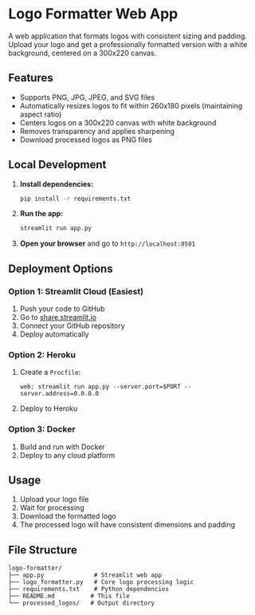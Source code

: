 # Logo Formatter Web App

A web application that formats logos with consistent sizing and padding. Upload your logo and get a professionally formatted version with a white background, centered on a 300x220 canvas.

## Features

- Supports PNG, JPG, JPEG, and SVG files
- Automatically resizes logos to fit within 260x180 pixels (maintaining aspect ratio)
- Centers logos on a 300x220 canvas with white background
- Removes transparency and applies sharpening
- Download processed logos as PNG files

## Local Development

1. **Install dependencies:**

   ```bash
   pip install -r requirements.txt
   ```

2. **Run the app:**

   ```bash
   streamlit run app.py
   ```

3. **Open your browser** and go to `http://localhost:8501`

## Deployment Options

### Option 1: Streamlit Cloud (Easiest)

1. Push your code to GitHub
2. Go to [share.streamlit.io](https://share.streamlit.io)
3. Connect your GitHub repository
4. Deploy automatically

### Option 2: Heroku

1. Create a `Procfile`:
   ```
   web: streamlit run app.py --server.port=$PORT --server.address=0.0.0.0
   ```
2. Deploy to Heroku

### Option 3: Docker

1. Build and run with Docker
2. Deploy to any cloud platform

## Usage

1. Upload your logo file
2. Wait for processing
3. Download the formatted logo
4. The processed logo will have consistent dimensions and padding

## File Structure

```
logo-formatter/
├── app.py              # Streamlit web app
├── logo_formatter.py   # Core logo processing logic
├── requirements.txt    # Python dependencies
├── README.md          # This file
└── processed_logos/   # Output directory
```
